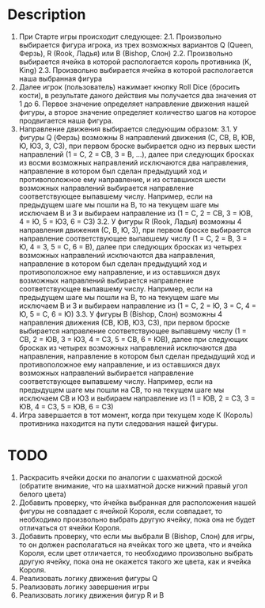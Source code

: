 # Description

1. При Старте игры происходит следующее:
2.1. Произвольно выбирается фигура игрока, из трех возможных вариантов Q (Queen, Ферзь), R (Rook, Ладья) или B (Bishop, Слон)
2.2. Произвольно выбирается ячейка в которой распологается король противника (K, King)
2.3. Произвольно выбирается ячейка в которой распологается наша выбранная фигура
2. Далее игрок (пользователь) нажимает кнопку Roll Dice (бросить кости), в результате даного действия мы получается два значения от 1 до 6. Первое значение определяет направление движения нашей фигуры, а второе значение определяет количество шагов на которое продвигается наша фигура.
3. Направление движения выбирается следующим образом:
3.1. У фигуры Q (Ферзь) возможны 8 направлений движения (С, СВ, В, ЮВ, Ю, ЮЗ, З, СЗ), при первом броске выбирается одно из первых шести направлений (1 = С, 2 = СВ, 3 = В, ...), далее при следующих бросках из восми возможных направлений исключаются два направления, направление в котором был сделан предыдущий ход и противоположное ему направление, и из оставшихся шести возможных направлений выбирается направление соответствующее выпавшему числу. Например, если на предыдущем шаге мы пошли на В, то на текущем шаге мы исключаем В и З и выбираем направление из (1 = С, 2 = СВ, 3 = ЮВ, 4 = Ю, 5 = ЮЗ, 6 = СЗ)
3.2. У фигуры R (Rook, Ладья) возможны 4 направления движения (С, В, Ю, З), при первом броске выбирается направление соответствующее выпавшему числу (1 = С, 2 = В, 3 = Ю, 4 = З, 5 = С, 6 = В), далее при следующих бросках из четырех возможных направлений исключаются два направления, направление в котором был сделан предыдущий ход и противоположное ему направление, и из оставшихся двух возможных направлений выбирается направление соответствующее выпавшему числу. Например, если на предыдущем шаге мы пошли на В, то на текущем шаге мы исключаем В и З и выбираем направление из (1 = С, 2 = Ю, 3 = С, 4 = Ю, 5 = С, 6 = Ю)
3.3. У фигуры B (Bishop, Слон) возможны 4 направления движения (СВ, ЮВ, ЮЗ, СЗ), при первом броске выбирается направление соответствующее выпавшему числу (1 = СВ, 2 = ЮВ, 3 = ЮЗ, 4 = СЗ, 5 = СВ, 6 = ЮВ), далее при следующих бросках из четырех возможных направлений исключаются два направления, направление в котором был сделан предыдущий ход и противоположное ему направление, и из оставшихся двух возможных направлений выбирается направление соответствующее выпавшему числу. Например, если на предыдущем шаге мы пошли на СВ, то на текущем шаге мы исключаем СВ и ЮЗ и выбираем направление из (1 = ЮВ, 2 = СЗ, 3 = ЮВ, 4 = СЗ, 5 = ЮВ, 6 = СЗ)
4. Игра завершается в тот момент, когда при текущем ходе К (Король) противника находится на пути следования нашей фигуры.

# TODO

1. Раскрасить ячейки доски по аналогии с шахматной доской (обратите внимание, что на шахматной доске нижний правый угол белого цвета)
2. Добавить проверку, что йчейка выбранная для расположения нашей фигуры не совпадает с ячейкой Короля, если совпадает, то необходимо произвольно выбрать другую ячейку, пока она не будет отличаться от ячейки Короля.
3. Добавить проверку, что если мы выбрали B (Bishop, Слон) для игры, то он должен располагаться на ячейках того же цвета, что и ячейка Короля, если цвет отличается, то необходимо произвольно выбрать другую ячейку, пока она не окажется такого же цвета, как и ячейка Короля.
4. Реализовать логику движения фигуры Q
5. Реализовать логику завершения игры
6. Реализовать логику движения фигур R и B
